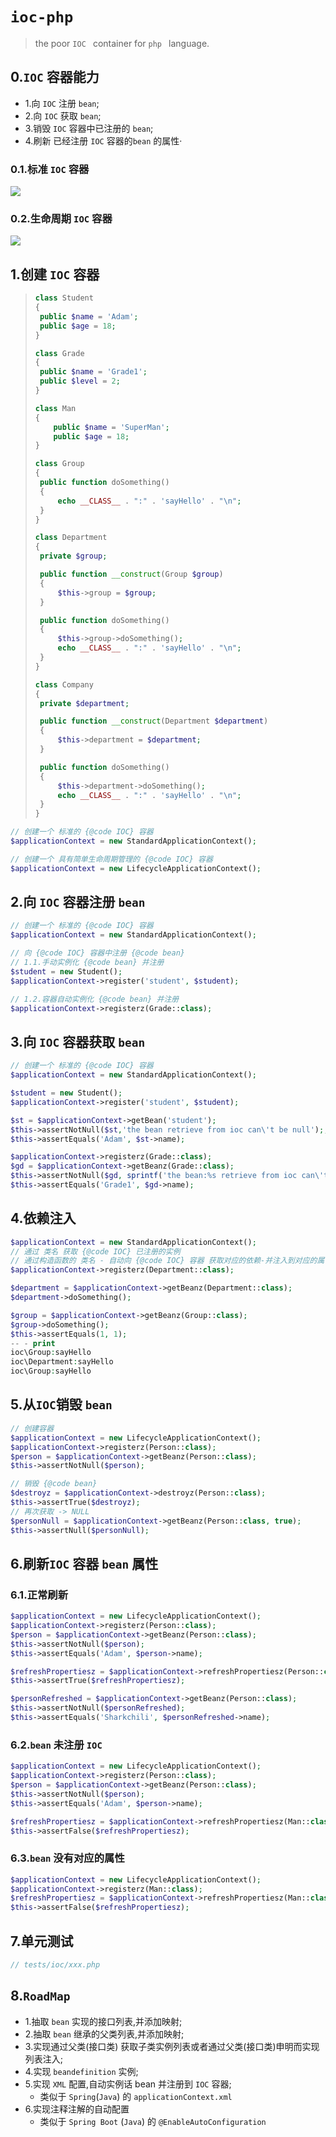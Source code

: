 # `ioc-php`

> the poor `IOC ` container for `php ` language.

## 0.`IOC` 容器能力

- 1.向 `IOC` 注册 `bean`;
- 2.向 `IOC` 获取 `bean`;
- 3.销毁 `IOC` 容器中已注册的 `bean`;
- 4.刷新 已经注册 `IOC` 容器的`bean` 的属性·



### 0.1.标准 `IOC` 容器

![](./doc/standard.jpg)

### 0.2.生命周期 `IOC` 容器
![](./doc/lifecycle.jpg)


## 1.创建 `IOC` 容器

> ```php
> class Student
> {
>  public $name = 'Adam';
>  public $age = 18;
> }
> 
> class Grade
> {
>  public $name = 'Grade1';
>  public $level = 2;
> }
> 
> class Man
> {
>     public $name = 'SuperMan';
>     public $age = 18;
> }
> 
> class Group
> {
>  public function doSomething()
>  {
>      echo __CLASS__ . ":" . 'sayHello' . "\n";
>  }
> }
> 
> class Department
> {
>  private $group;
> 
>  public function __construct(Group $group)
>  {
>      $this->group = $group;
>  }
> 
>  public function doSomething()
>  {
>      $this->group->doSomething();
>      echo __CLASS__ . ":" . 'sayHello' . "\n";
>  }
> }
> 
> class Company
> {
>  private $department;
> 
>  public function __construct(Department $department)
>  {
>      $this->department = $department;
>  }
> 
>  public function doSomething()
>  {
>      $this->department->doSomething();
>      echo __CLASS__ . ":" . 'sayHello' . "\n";
>  }
> }
> ```
>
>

```php
// 创建一个 标准的 {@code IOC} 容器
$applicationContext = new StandardApplicationContext();

// 创建一个 具有简单生命周期管理的 {@code IOC} 容器
$applicationContext = new LifecycleApplicationContext();
```

## 2.向 `IOC` 容器注册 `bean`

```php
// 创建一个 标准的 {@code IOC} 容器
$applicationContext = new StandardApplicationContext();

// 向 {@code IOC} 容器中注册 {@code bean}
// 1.1.手动实例化 {@code bean} 并注册
$student = new Student();
$applicationContext->register('student', $student);

// 1.2.容器自动实例化 {@code bean} 并注册
$applicationContext->registerz(Grade::class);
```

## 3.向 `IOC` 容器获取 `bean`

```php
// 创建一个 标准的 {@code IOC} 容器
$applicationContext = new StandardApplicationContext();

$student = new Student();
$applicationContext->register('student', $student);

$st = $applicationContext->getBean('student');
$this->assertNotNull($st,'the bean retrieve from ioc can\'t be null');;
$this->assertEquals('Adam', $st->name);

$applicationContext->registerz(Grade::class);
$gd = $applicationContext->getBeanz(Grade::class);
$this->assertNotNull($gd, sprintf('the bean:%s retrieve from ioc can\'t be null', Grade::class));
$this->assertEquals('Grade1', $gd->name);
```

## 4.依赖注入

```php
$applicationContext = new StandardApplicationContext();
// 通过 类名 获取 {@code IOC} 已注册的实例
// 通过构造函数的 类名 - 自动向 {@code IOC} 容器 获取对应的依赖-并注入到对应的属性中
$applicationContext->registerz(Department::class);

$department = $applicationContext->getBeanz(Department::class);
$department->doSomething();

$group = $applicationContext->getBeanz(Group::class);
$group->doSomething();
$this->assertEquals(1, 1);
-- - print
ioc\Group:sayHello
ioc\Department:sayHello
ioc\Group:sayHello
```

## 5.从`IOC`销毁 `bean`

```php
// 创建容器
$applicationContext = new LifecycleApplicationContext();
$applicationContext->registerz(Person::class);
$person = $applicationContext->getBeanz(Person::class);
$this->assertNotNull($person);

// 销毁 {@code bean}
$destroyz = $applicationContext->destroyz(Person::class);
$this->assertTrue($destroyz);
// 再次获取 -> NULL
$personNull = $applicationContext->getBeanz(Person::class, true);
$this->assertNull($personNull);
```

## 6.刷新`IOC` 容器 `bean` 属性

### 6.1.正常刷新

```php
$applicationContext = new LifecycleApplicationContext();
$applicationContext->registerz(Person::class);
$person = $applicationContext->getBeanz(Person::class);
$this->assertNotNull($person);
$this->assertEquals('Adam', $person->name);

$refreshPropertiesz = $applicationContext->refreshPropertiesz(Person::class, 'name', 'Sharkchili');
$this->assertTrue($refreshPropertiesz);

$personRefreshed = $applicationContext->getBeanz(Person::class);
$this->assertNotNull($personRefreshed);
$this->assertEquals('Sharkchili', $personRefreshed->name);
```

### 6.2.`bean` 未注册 `IOC`

```php
$applicationContext = new LifecycleApplicationContext();
$applicationContext->registerz(Person::class);
$person = $applicationContext->getBeanz(Person::class);
$this->assertNotNull($person);
$this->assertEquals('Adam', $person->name);

$refreshPropertiesz = $applicationContext->refreshPropertiesz(Man::class, 'name', 'Sharkchili');
$this->assertFalse($refreshPropertiesz);
```

### 6.3.`bean` 没有对应的属性

```php
$applicationContext = new LifecycleApplicationContext();
$applicationContext->registerz(Man::class);
$refreshPropertiesz = $applicationContext->refreshPropertiesz(Man::class, 'province', 'Chongqing, Chain');
$this->assertFalse($refreshPropertiesz);
```

## 7.单元测试

```php
// tests/ioc/xxx.php
```

## 8.`RoadMap`

- 1.抽取 `bean` 实现的接口列表,并添加映射;
- 2.抽取 `bean` 继承的父类列表,并添加映射;
- 3.实现通过父类(接口类) 获取子类实例列表或者通过父类(接口类)申明而实现列表注入;
- 4.实现 `beandefinition` 实例;
- 5.实现 `XML` 配置,自动实例话 bean 并注册到 `IOC` 容器;
  - 类似于 `Spring`(`Java`) 的 `applicationContext.xml`
- 6.实现注释注解的自动配置
  - 类似于 `Spring Boot` (`Java`) 的 `@EnableAutoConfiguration`